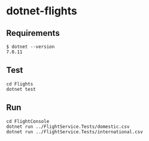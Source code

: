 # dotnet-flights

## Requirements
```
$ dotnet --version
7.0.11
```

## Test
```
cd Flights
dotnet test
```

## Run
```
cd FlightConsole
dotnet run ../FlightService.Tests/domestic.csv
dotnet run ../FlightService.Tests/international.csv
```
